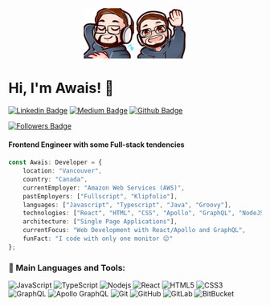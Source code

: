 <div align="center">
    <img height="100px" width="100px" src="./4.png" />
    <img height="100px" width="100px" src="./6.png" />
</div>

# Hi, I'm Awais! 👋

<!-- <img src="https://avatars.githubusercontent.com/u/17932734?s=400&u=ca169ed0b55373d3366d97db043fdbc93415ede1&v=4" align="right" /> -->

[![Linkedin Badge](https://img.shields.io/badge/-awaisabir-blue?style=flat-square&logo=Linkedin&logoColor=white&link=https://www.linkedin.com/in/awaisabir/)](https://www.linkedin.com/in/awaisabir/) [![Medium Badge](https://img.shields.io/badge/-@awaisabir-03a57a?style=flat-square&labelColor=000000&logo=Medium&link=https://medium.com/@awaisabir)](https://medium.com/@awaisabir) [![Github Badge](https://img.shields.io/badge/-awaisabir-grey?style=flat-square&logo=Github&logoColor=white&link=https://www.github.com/awaisabir)](https://github.com/awaisabir)


<!-- [![Years Badge](https://badges.pufler.dev/years/awaisabir)](https://badges.pufler.dev)
[![Visits Badge](https://visitor-badge.glitch.me/badge?page_id=awaisabir.awaisabir)](https://shields.io) -->
[![Followers Badge](https://img.shields.io/github/followers/awaisabir?style=social)](https://github.com/awaisabir)

#### Frontend Engineer with some Full-stack tendencies

```ts
const Awais: Developer = {
    location: "Vancouver",
    country: "Canada",
    currentEmployer: "Amazon Web Services (AWS)",
    pastEmployers: ["Fullscript", "Klipfolio"],
    languages: ["Javascript", "Typescript", "Java", "Groovy"],
    technologies: ["React", "HTML", "CSS", "Apollo", "GraphQL", "NodeJS", "Spring"],
    architecture: ["Single Page Applications"],
    currentFocus: "Web Development with React/Apollo and GraphQL",
    funFact: "I code with only one monitor 😌"
};
```

### 🔨 Main Languages and Tools:

![JavaScript](https://img.shields.io/badge/-JavaScript-black?style=flat-square&logo=javascript)
![TypeScript](https://img.shields.io/badge/-TypeScript-007ACC?style=flat-square&logo=typescript&logoColor=white)
![Nodejs](https://img.shields.io/badge/-Nodejs-black?style=flat-square&logo=Node.js)
![React](https://img.shields.io/badge/-React-black?style=flat-square&logo=react)
![HTML5](https://img.shields.io/badge/-HTML5-E34F26?style=flat-square&logo=html5&logoColor=white)
![CSS3](https://img.shields.io/badge/-CSS3-1572B6?style=flat-square&logo=css3)
![GraphQL](https://img.shields.io/badge/-GraphQL-E10098?style=flat-square&logo=graphql)
![Apollo GraphQL](https://img.shields.io/badge/-Apollo%20GraphQL-311C87?style=flat-square&logo=apollo-graphql)
![Git](https://img.shields.io/badge/-Git-black?style=flat-square&logo=git)
![GitHub](https://img.shields.io/badge/-GitHub-181717?style=flat-square&logo=github)
![GitLab](https://img.shields.io/badge/-GitLab-FCA121?style=flat-square&logo=gitlab)
![BitBucket](https://img.shields.io/badge/-BitBucket-darkblue?style=flat-square&logo=bitbucket)
<!-- ![Java](https://img.shields.io/badge/-java-E34A86?style=flat-square&logo=java) -->

<!-- 
![MongoDB](https://img.shields.io/badge/-MongoDB-black?style=flat-square&logo=mongodb)
![PostgreSQL](https://img.shields.io/badge/-PostgreSQL-336791?style=flat-square&logo=postgresql&logoColor=white)
![MySQL](https://img.shields.io/badge/-MySQL-black?style=flat-square&logo=mysql) -->
<!-- ![Awais's GitHub stats](https://github-readme-stats.vercel.app/api?username=awaisabir&count_private=true&show_icons=true) -->

<!-- <a href="https://developer.mozilla.org/en-US/docs/Web/JavaScript" target="_blank"> <img align="left" alt="JavaScript" height ="42px"  src="https://raw.githubusercontent.com/rahul-jha98/github_readme_icons/main/language_and_tools/square/javascript/javascript.svg"> </a> -->
